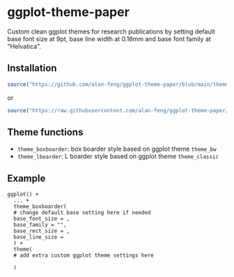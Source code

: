 # ggplot-theme-paper
Custom clean ggplot themes for research publications by setting default base font size at 9pt, base line width at 0.18mm and base font family at "Helvatica".

## Installation
```r
source("https://github.com/alan-feng/ggplot-theme-paper/blob/main/theme4paper.R?raw=TRUE")
```
or 
```r
source("https://raw.githubusercontent.com/alan-feng/ggplot-theme-paper/main/theme4paper.R")
```

## Theme functions
- `theme_boxboarder`: box boarder style based on ggplot theme `theme_bw`
- `theme_lboarder`: L boarder style based on ggplot theme `theme_classic`

## Example
```
ggplot() +
  ... +
  theme_boxboarder(
  # change default base setting here if needed
  base_font_size = ,
  base_family = "",
  base_rect_size = ,
  base_line_size =
  ) +
  theme(
  # add extra custom ggplot theme settings here
  
  )
```
